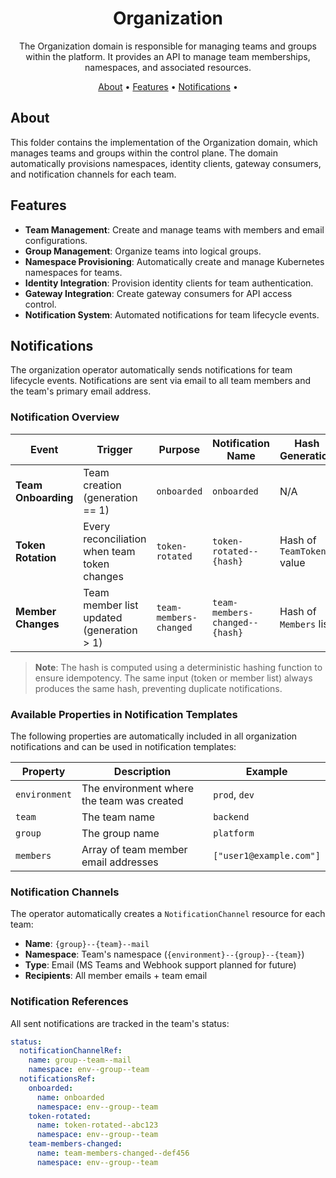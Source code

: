 <!--
Copyright 2025 Deutsche Telekom IT GmbH

SPDX-License-Identifier: CC0-1.0    
-->

<p align="center">
  <h1 align="center">Organization</h1>
</p>

<p align="center">
  The Organization domain is responsible for managing teams and groups within the platform. 
  It provides an API to manage team memberships, namespaces, and associated resources.
</p>

<p align="center">
  <a href="#about">About</a> •
  <a href="#features">Features</a> •
  <a href="#notifications">Notifications</a> •
</p>


## About

This folder contains the implementation of the Organization domain, which manages teams and groups within the control plane.
The domain automatically provisions namespaces, identity clients, gateway consumers, and notification channels for each team.

## Features

- **Team Management**: Create and manage teams with members and email configurations.
- **Group Management**: Organize teams into logical groups.
- **Namespace Provisioning**: Automatically create and manage Kubernetes namespaces for teams.
- **Identity Integration**: Provision identity clients for team authentication.
- **Gateway Integration**: Create gateway consumers for API access control.
- **Notification System**: Automated notifications for team lifecycle events.

## Notifications

The organization operator automatically sends notifications for team lifecycle events. Notifications are sent via email to all team members and the team's primary email address.

### Notification Overview

| Event                | Trigger                                      | Purpose                | Notification Name              | Hash Generation           |
|----------------------|----------------------------------------------|------------------------|--------------------------------|---------------------------|
| **Team Onboarding**  | Team creation (generation == 1)              | `onboarded`            | `onboarded`                    | N/A                       |
| **Token Rotation**   | Every reconciliation when team token changes | `token-rotated`        | `token-rotated--{hash}`        | Hash of `TeamToken` value |
| **Member Changes**   | Team member list updated (generation > 1)    | `team-members-changed` | `team-members-changed--{hash}` | Hash of `Members` list    |

> **Note**: The hash is computed using a deterministic hashing function to ensure idempotency. The same input (token or member list) always produces the same hash, preventing duplicate notifications.

### Available Properties in Notification Templates

The following properties are automatically included in all organization notifications and can be used in notification templates:

| Property      | Description                                  | Example                         |
|---------------|----------------------------------------------|---------------------------------|
| `environment` | The environment where the team was created   | `prod`, `dev`                   |
| `team`        | The team name                                | `backend`                       |
| `group`       | The group name                               | `platform`                      |
| `members`     | Array of team member email addresses         | `["user1@example.com"]` |

### Notification Channels

The operator automatically creates a `NotificationChannel` resource for each team:
- **Name**: `{group}--{team}--mail`
- **Namespace**: Team's namespace (`{environment}--{group}--{team}`)
- **Type**: Email (MS Teams and Webhook support planned for future)
- **Recipients**: All member emails + team email

### Notification References

All sent notifications are tracked in the team's status:
```yaml
status:
  notificationChannelRef:
    name: group--team--mail
    namespace: env--group--team
  notificationsRef:
    onboarded:
      name: onboarded
      namespace: env--group--team
    token-rotated:
      name: token-rotated--abc123
      namespace: env--group--team
    team-members-changed:
      name: team-members-changed--def456
      namespace: env--group--team
```